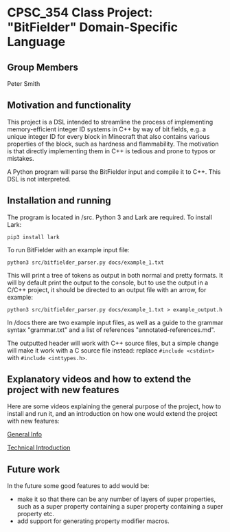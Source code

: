 # CPSC_354 Class Project: "BitFielder" Domain-Specific Language

## Group Members
Peter Smith

## Motivation and functionality

This project is a DSL intended to streamline the process of implementing memory-efficient integer ID systems in C++ by way of bit fields, e.g. a unique integer ID for every block in Minecraft that also contains various properties of the block, such as hardness and flammability. The motivation is that directly implementing them in C++ is tedious and prone to typos or mistakes.

A Python program will parse the BitFielder input and compile it to C++. This DSL is not interpreted.

## Installation and running

The program is located in /src. Python 3 and Lark are required. To install Lark:

```pip3 install lark```

To run BitFielder with an example input file:

```python3 src/bitfielder_parser.py docs/example_1.txt```

This will print a tree of tokens as output in both normal and pretty formats. It will by default print the output to the console, but to use the output in a C/C++ project, it should be directed to an output file with an arrow, for example:

```python3 src/bitfielder_parser.py docs/example_1.txt > example_output.h```

In /docs there are two example input files, as well as a guide to the grammar syntax "grammar.txt" and a list of references "annotated-references.md".

The outputted header will work with C++ source files, but a simple change will make it work with a C source file instead: replace ```#include <cstdint>``` with ```#include <inttypes.h>```.

## Explanatory videos and how to extend the project with new features

Here are some videos explaining the general purpose of the project, how to install and run it, and an introduction on how one would extend the project with new features:

[General Info](https://www.youtube.com/watch?v=ilN_uKj5AQ8)

[Technical Introduction](https://www.youtube.com/watch?v=fQhYfLYupiY)

## Future work

In the future some good features to add would be:
* make it so that there can be any number of layers of super properties, such as a super property containing a super property containing a super property etc.
* add support for generating property modifier macros.